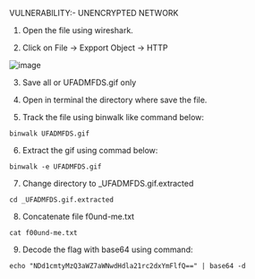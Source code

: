 VULNERABILITY:- UNENCRYPTED NETWORK

1. Open the file using wireshark.

2. Click on File -> Expport Object -> HTTP

![image](https://github.com/aminnazri00/AturKreatif-2023/assets/86725014/ff145366-2a5e-4581-8bb5-8dd9342987ea)

3. Save all or UFADMFDS.gif only

4. Open in terminal the directory where save the file.

5. Track the file using binwalk like command below:

```
binwalk UFADMFDS.gif
```

6. Extract the gif using commad below:

```
binwalk -e UFADMFDS.gif
```

7. Change directory to _UFADMFDS.gif.extracted

```
cd _UFADMFDS.gif.extracted
```

8. Concatenate file f0und-me.txt

```
cat f00und-me.txt
```

9. Decode the flag with base64 using command:

```
echo "NDd1cmtyMzQ3aWZ7aWNwdHdla21rc2dxYmFlfQ==" | base64 -d
```
 

